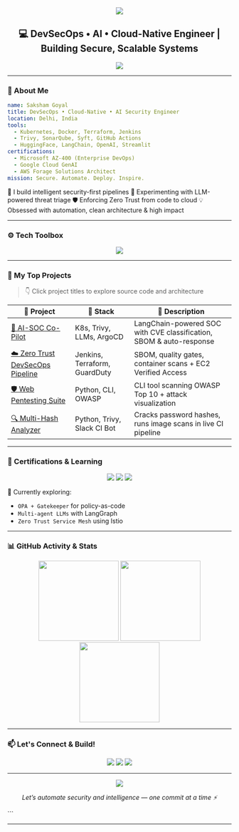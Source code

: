 
<!-- ⚡ Saksham Goyal GitHub Profile README - Ultra-Polished Portfolio Edition -->

<!-- HEADER SECTION -->
<div align="center">

<img src="https://capsule-render.vercel.app/api?type=waving&color=00adb5&height=250&section=header&text=Saksham%20Goyal%20👨‍💻&fontSize=45&fontColor=ffffff" />

<h2 align="center">💻 DevSecOps • AI • Cloud-Native Engineer | Building Secure, Scalable Systems</h2>

<img src="https://readme-typing-svg.demolab.com?font=Fira+Code&pause=1000&color=00ADB5&center=true&vCenter=true&width=500&lines=Final+Year+B.Tech+(AI+ML);DevSecOps+%7C+LLM+Security+Builder;Zero+Trust+CI%2FCD+%7C+GitOps+%7C+Cloud+Automation" />

</div>

---

### 🧠 About Me

```yaml
name: Saksham Goyal
title: DevSecOps • Cloud-Native • AI Security Engineer
location: Delhi, India
tools:
  - Kubernetes, Docker, Terraform, Jenkins
  - Trivy, SonarQube, Syft, GitHub Actions
  - HuggingFace, LangChain, OpenAI, Streamlit
certifications:
  - Microsoft AZ-400 (Enterprise DevOps)
  - Google Cloud GenAI
  - AWS Forage Solutions Architect
mission: Secure. Automate. Deploy. Inspire.
````

🔭 I build intelligent security-first pipelines
🧪 Experimenting with LLM-powered threat triage
🛡️ Enforcing Zero Trust from code to cloud
💡 Obsessed with automation, clean architecture & high impact

---

### ⚙️ Tech Toolbox

<div align="center">

<img src="https://skillicons.dev/icons?i=python,bash,linux,docker,kubernetes,terraform,aws,azure,git,github,jenkins,fastapi,vscode,pytorch,mysql,postman" />

</div>

---

### 🚀 My Top Projects

> 👇 Click project titles to explore source code and architecture

| 🧠 Project                                                            | 🔧 Stack                      | 📌 Description                                                      |
| --------------------------------------------------------------------- | ----------------------------- | ------------------------------------------------------------------- |
| [🔐 AI-SOC Co-Pilot](https://github.com/sakshamgoyal01)               | K8s, Trivy, LLMs, ArgoCD      | LangChain-powered SOC with CVE classification, SBOM & auto-response |
| [☁️ Zero Trust DevSecOps Pipeline](https://github.com/sakshamgoyal01) | Jenkins, Terraform, GuardDuty | SBOM, quality gates, container scans + EC2 Verified Access          |
| [🛡️ Web Pentesting Suite](https://github.com/sakshamgoyal01)         | Python, CLI, OWASP            | CLI tool scanning OWASP Top 10 + attack visualization               |
| [🔍 Multi-Hash Analyzer](https://github.com/sakshamgoyal01)           | Python, Trivy, Slack CI Bot   | Cracks password hashes, runs image scans in live CI pipeline        |

---

### 📜 Certifications & Learning

<p align="center">
  <img src="https://img.shields.io/badge/Microsoft%20AZ--400-blue?style=flat-square&logo=microsoft&logoColor=white" />
  <img src="https://img.shields.io/badge/Google%20Cloud-GenAI-red?style=flat-square&logo=googlecloud&logoColor=white" />
  <img src="https://img.shields.io/badge/AWS-Forage%20Sim-green?style=flat-square&logo=amazonaws&logoColor=white" />
</p>

📖 Currently exploring:

* `OPA + Gatekeeper` for policy-as-code
* `Multi-agent LLMs` with LangGraph
* `Zero Trust Service Mesh` using Istio

---

### 📊 GitHub Activity & Stats

<div align="center">

<img src="https://github-readme-stats.vercel.app/api?username=sakshamgoyal01&show_icons=true&theme=onedark&hide_border=true&count_private=true&custom_title=Saksham's%20GitHub%20Stats" height="180px" />
<img src="https://github-readme-stats.vercel.app/api/top-langs/?username=sakshamgoyal01&layout=compact&theme=onedark&hide_border=true" height="180px" />
<img src="https://streak-stats.demolab.com/?user=sakshamgoyal01&theme=onedark&hide_border=true" height="180px" />

</div>

---

### 📫 Let's Connect & Build!

<p align="center">
  <a href="mailto:sakshamgoyal0301@gmail.com"><img src="https://img.shields.io/badge/Gmail-D14836?style=for-the-badge&logo=gmail&logoColor=white"/></a>
  <a href="https://www.linkedin.com/in/saksham-goyal-ab3a1817b/"><img src="https://img.shields.io/badge/LinkedIn-0077B5?style=for-the-badge&logo=linkedin&logoColor=white"/></a>
  <a href="https://github.com/sakshamgoyal01"><img src="https://img.shields.io/badge/GitHub-100000?style=for-the-badge&logo=github&logoColor=white"/></a>
</p>

---

<div align="center">

<img src="https://capsule-render.vercel.app/api?type=waving&color=00adb5&height=150&section=footer"/>

<i>Let’s automate security and intelligence — one commit at a time ⚡</i>

</div>
```

---

